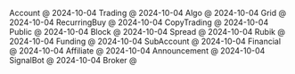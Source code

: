 ﻿Account      @ 2024-10-04
Trading      @ 2024-10-04
Algo         @ 2024-10-04
Grid         @ 2024-10-04
RecurringBuy @ 2024-10-04
CopyTrading  @ 2024-10-04
Public       @ 2024-10-04
Block        @ 2024-10-04
Spread       @ 2024-10-04
Rubik        @ 2024-10-04
Funding      @ 2024-10-04
SubAccount   @ 2024-10-04
Financial    @ 2024-10-04
Affiliate    @ 2024-10-04
Announcement @ 2024-10-04
SignalBot    @ 2024-10-04
Broker       @ 
